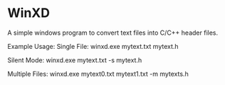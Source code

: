 # WinXD
A simple windows program to convert text files into C/C++ header files.

Example Usage:
Single File: winxd.exe mytext.txt mytext.h

Silent Mode: winxd.exe mytext.txt -s mytext.h

Multiple Files: winxd.exe mytext0.txt mytext1.txt -m mytexts.h
